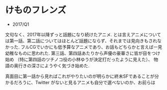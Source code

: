 # けものフレンズ

- 2017/Q1

文句なく、2017年以降ずっと話題になり続けたアニメ.
とは言えアニメについては第一話、第二話についてはほとんど話題にならず、それまでは見向きもされなかった.
フルCGでいかにも低予算なアニメであり、お話もどちらかと言えば一見幼稚なものに思われた.
第三話、第四話あたりから声優の豪華さに皆が目をつけ始め
（特に第四話のツチノコ役の小林ゆうが決定打だったように見えた）、
物語の奥行きの深さにようやく気づき始めた.

真面目に第一話から見ればこれがやりたいのが明らかに終末SFであることが分かるだろうに、Twitter がないと見るアニメも自分で選べないのか、お前らは
